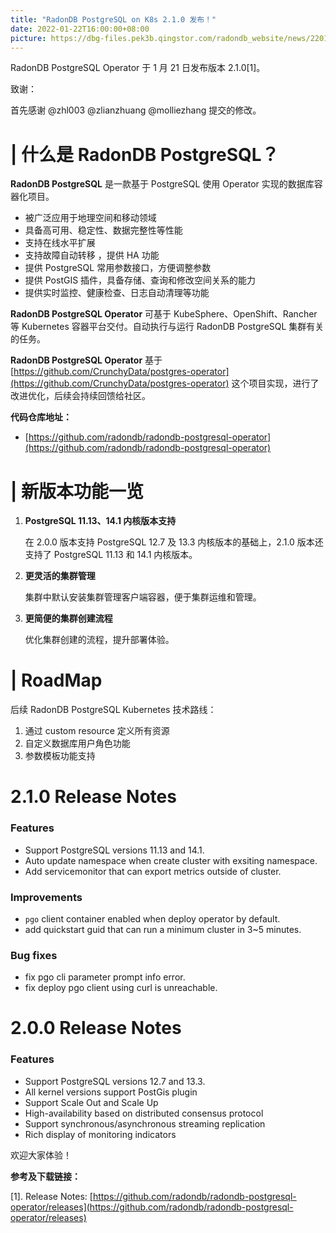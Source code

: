 ```yaml
---
title: "RadonDB PostgreSQL on K8s 2.1.0 发布！"
date: 2022-01-22T16:00:00+08:00
picture: https://dbg-files.pek3b.qingstor.com/radondb_website/news/220121_RadonDB%20PostgreSQL%20on%20K8s%202_1_0%20%E5%8F%91%E5%B8%83%EF%BC%81/RadonDB%20PostgreSQL%20on%20K8s%202.1.0%20%E5%8F%91%E5%B8%83%EF%BC%81.png
---
```

RadonDB PostgreSQL Operator 于 1 月 21 日发布版本 2.1.0[1]。
<!--more-->
致谢：

首先感谢 @zhl003 @zlianzhuang @molliezhang 提交的修改。

# **| 什么是 RadonDB PostgreSQL？**

**RadonDB PostgreSQL** 是一款基于 PostgreSQL 使用 Operator 实现的数据库容器化项目。

* 被广泛应用于地理空间和移动领域
* 具备高可用、稳定性、数据完整性等性能
* 支持在线水平扩展
* 支持故障自动转移 ，提供 HA 功能
* 提供 PostgreSQL 常用参数接口，方便调整参数
* 提供 PostGIS 插件，具备存储、查询和修改空间关系的能力
* 提供实时监控、健康检查、日志自动清理等功能

**RadonDB PostgreSQL Operator** 可基于 KubeSphere、OpenShift、Rancher 等 Kubernetes 容器平台交付。自动执行与运行 RadonDB PostgreSQL 集群有关的任务。

**RadonDB PostgreSQL Operator** 基于 [https://github.com/CrunchyData/postgres-operator](https://github.com/CrunchyData/postgres-operator) 这个项目实现，进行了改进优化，后续会持续回馈给社区。

**代码仓库地址：**

* [https://github.com/radondb/radondb-postgresql-operator](https://github.com/radondb/radondb-postgresql-operator)
# **| 新版本功能一览**

1. **PostgreSQL 11.13、14.1 内核版本支持**

    在 2.0.0 版本支持 PostgreSQL 12.7 及 13.3 内核版本的基础上，2.1.0 版本还支持了 PostgreSQL  11.13 和 14.1 内核版本。

2. **更灵活的集群管理**

    集群中默认安装集群管理客户端容器，便于集群运维和管理。

3. **更简便的集群创建流程**

    优化集群创建的流程，提升部署体验。


# | RoadMap

后续 RadonDB PostgreSQL Kubernetes 技术路线：

1. 通过 custom resource 定义所有资源
2. 自定义数据库用户角色功能
3. 参数模板功能支持
# **2.1.0 Release Notes**

### Features

* Support PostgreSQL versions 11.13 and 14.1.
* Auto update namespace when create cluster with exsiting namespace. 
* Add servicemonitor that can export  metrics outside of cluster. 
### Improvements

* `pgo` client container enabled when deploy operator by default.
* add quickstart guid  that can run a minimum cluster in 3~5 minutes.
### Bug fixes

* fix pgo cli  parameter prompt info error.
* fix deploy pgo client using curl is unreachable. 
 

# **2.0.0 Release Notes**

### Features

* Support PostgreSQL versions 12.7 and 13.3.
* All kernel versions support PostGis plugin
* Support Scale Out and Scale Up
* High-availability based on distributed consensus protocol
* Support synchronous/asynchronous streaming replication
* Rich display of monitoring indicators  

欢迎大家体验！

**参考及下载链接：**

[1]. Release Notes: [https://github.com/radondb/radondb-postgresql-operator/releases](https://github.com/radondb/radondb-postgresql-operator/releases)

